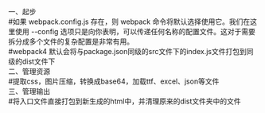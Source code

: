 一、起步  
#如果 webpack.config.js 存在，则 webpack 命令将默认选择使用它。我们在这里使用 --config 选项只是向你表明，可以传递任何名称的配置文件。这对于需要拆分成多个文件的复杂配置是非常有用。  
#webpack4 默认会将与package.json同级的src文件下的index.js文件打包到同级的dist文件下  
二、管理资源  
#提取css，图片压缩，转换成base64，加载ttf、excel、json等文件  
三、管理输出  
#将入口文件直接打包到新生成的html中，并清理原来的dist文件夹中的文件  